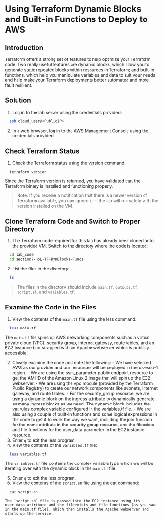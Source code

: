 
# Using Terraform Dynamic Blocks and Built-in Functions to Deploy to AWS


## Introduction
Terraform offers a strong set of features to help optimize your Terraform code. Two really useful features are dynamic blocks, which allow you to generate static repeated blocks within resources in Terraform; and built-in functions, which help you manipulate variables and data to suit your needs and help make your Terraform deployments better automated and more fault resilient.


## Solution

1. Log in to the lab server using the credentials provided:


  ```bash
    ssh cloud_user@<PublicIP>
  ```

2. In a web browser, log in to the AWS Management Console using the credentials provided.


## Check Terraform Status

1. Check the Terraform status using the version command:


  ```bash
    terraform version
  ```
  Since the Terraform version is returned, you have validated that the Terraform binary is installed and functioning properly.

  > Note: If you receive a notification that there is a newer version of Terraform available, you can ignore it — the lab will run safely with the version installed on the VM.

## Clone Terraform Code and Switch to Proper Directory

1. The Terraform code required for this lab has already been cloned onto the provided VM. Switch to the directory where the code is located:

  ```bash 
    cd lab_code
    cd section7-HoL-TF-DynBlocks-Funcs
  ```
2. List the files in the directory:
  ```bash 
    ls
  ```
  > The files in the directory should include `main.tf`, `outputs.tf`, `script.sh`, and `variables.tf`.

## Examine the Code in the Files
  
1. View the contents of the `main.tf` file using the less command:
  ```bash
    less main.tf
  ```
  The `main.tf` file spins up AWS networking components such as a virtual private cloud (VPC), security group, internet gateway, route tables, and an EC2 instance bootstrapped with an Apache webserver which is publicly accessible.
  
  2. Closely examine the code and note the following:
    - We have selected AWS as our provider and our resources will be deployed in the us-east-1 region.
    - We are using the ssm_parameter public endpoint resource to get the AMI ID of the Amazon Linux 2 image that will spin up the EC2 webserver.
    - We are using the vpc module (provided by the Terraform Public Registry) to create our network components like subnets, internet gateway, and route tables.
    - For the security_group resource, we are using a dynamic block on the ingress attribute to dynamically generate as many ingress blocks as we need. The dynamic block includes the var.rules complex variable configured in the variables.tf file.
    - We are also using a couple of built-in functions and some logical expressions in the code to get it to work the way we want, including the join function for the name attribute in the security group resource, and the fileexists and file functions for the user_data parameter in the EC2 instance resource.
  3. Enter `q` to exit the less program.
  4. View the contents of the `variables.tf` file:
  ```bash
    less variables.tf
  ```
  The `variables.tf` file contains the complex variable type which we will be iterating over with the dynamic block in the `main.tf` file.  
  
  5. Enter `q` to exit the less program.
  6. View the contents of the `script.sh` file using the cat command:
  ```bash
    cat script.sh
  ```
    The `script.sh` file is passed into the EC2 instance using its user_data attribute and the fileexists and file functions (as you saw in the main.tf file), which then installs the Apache webserver and starts up the service.